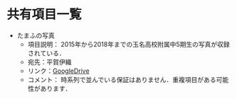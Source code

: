 # 共有項目一覧
- たまふの写真
  - 項目説明：
    2015年から2018年までの玉名高校附属中5期生の写真が収録されている．
  - 宛先：平賀伊織
  - リンク：[GoogleDrive](https://drive.google.com/drive/folders/1GqkHlJsqxkOKoALuw4wQc3O9GMwT-51A?usp=sharing)
  - コメント：
    時系列で並んでいる保証はありません．重複項目がある可能性があります．
